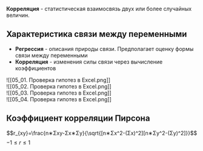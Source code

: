 **Корреляция** - статистическая взаимосвязь двух или более случайных величин.  
## Характеристика связи между переменными
- **Регрессия** - описания природы связи. Предполагает оценку формы связи между переменными
- **Корреляция** - изменения силы связи через вычисление коэффициентов
  
![[05_01. Проверка гипотез в Excel.png]]  
![[05_02. Проверка гипотез в Excel.png]]  
![[05_03. Проверка гипотез в Excel.png]]  
![[05_04. Проверка гипотез в Excel.png]]  
## Коэффициент корреляции Пирсона
$$r_{xy}=\frac{n∗Σxy-Σx∗Σy}{\sqrt{[n∗Σx^2-(Σx)^2][n∗Σy^2-(Σy)^2]}}$$
$-1≤r≤1$
